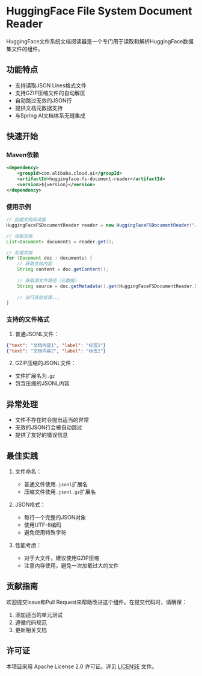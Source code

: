 # HuggingFace File System Document Reader

HuggingFace文件系统文档阅读器是一个专门用于读取和解析HuggingFace数据集文件的组件。

## 功能特点

- 支持读取JSON Lines格式文件
- 支持GZIP压缩文件的自动解压
- 自动跳过无效的JSON行
- 提供文档元数据支持
- 与Spring AI文档体系无缝集成

## 快速开始

### Maven依赖

```xml
<dependency>
    <groupId>com.alibaba.cloud.ai</groupId>
    <artifactId>huggingface-fs-document-reader</artifactId>
    <version>${version}</version>
</dependency>
```

### 使用示例

```java
// 创建文档阅读器
HuggingFaceFSDocumentReader reader = new HuggingFaceFSDocumentReader("/path/to/your/file.jsonl");

// 读取文档
List<Document> documents = reader.get();

// 处理文档
for (Document doc : documents) {
    // 获取文档内容
    String content = doc.getContent();
    
    // 获取源文件路径（元数据）
    String source = doc.getMetadata().get(HuggingFaceFSDocumentReader.SOURCE);
    
    // 进行其他处理...
}
```

### 支持的文件格式

1. 普通JSONL文件：
```json
{"text": "文档内容1", "label": "标签1"}
{"text": "文档内容2", "label": "标签2"}
```

2. GZIP压缩的JSONL文件：
- 文件扩展名为`.gz`
- 包含压缩的JSONL内容

## 异常处理

- 文件不存在时会抛出适当的异常
- 无效的JSON行会被自动跳过
- 提供了友好的错误信息

## 最佳实践

1. 文件命名：
   - 普通文件使用`.jsonl`扩展名
   - 压缩文件使用`.jsonl.gz`扩展名

2. JSON格式：
   - 每行一个完整的JSON对象
   - 使用UTF-8编码
   - 避免使用特殊字符

3. 性能考虑：
   - 对于大文件，建议使用GZIP压缩
   - 注意内存使用，避免一次加载过大的文件

## 贡献指南

欢迎提交Issue和Pull Request来帮助改进这个组件。在提交代码时，请确保：

1. 添加适当的单元测试
2. 遵循代码规范
3. 更新相关文档

## 许可证

本项目采用 Apache License 2.0 许可证。详见 [LICENSE](LICENSE) 文件。 